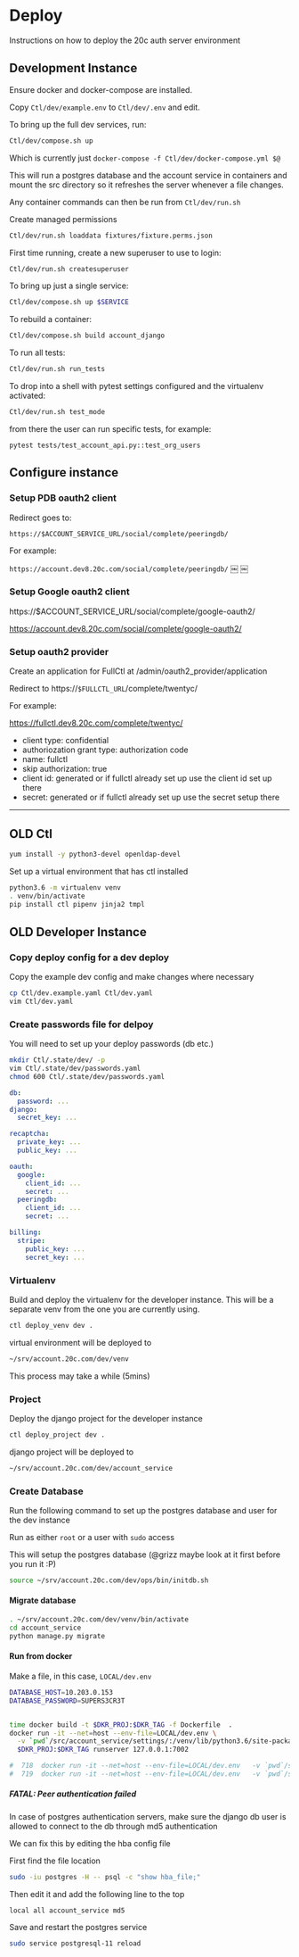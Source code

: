 # Deploy

Instructions on how to deploy the 20c auth server environment

## Development Instance

Ensure docker and docker-compose are installed.

Copy `Ctl/dev/example.env` to `Ctl/dev/.env` and edit.

To bring up the full dev services, run:

```sh
Ctl/dev/compose.sh up
```

Which is currently just `docker-compose -f Ctl/dev/docker-compose.yml $@`

This will run a postgres database and the account service in containers and mount the src directory so it refreshes the server whenever a file changes.

Any container commands can then be run from `Ctl/dev/run.sh`

Create managed  permissions
```sh
Ctl/dev/run.sh loaddata fixtures/fixture.perms.json
```

First time running, create a new superuser to use to login:
```sh
Ctl/dev/run.sh createsuperuser
```

To bring up just a single service:
```sh
Ctl/dev/compose.sh up $SERVICE
```

To rebuild a container:
```sh
Ctl/dev/compose.sh build account_django
```

To run all tests:
```sh
Ctl/dev/run.sh run_tests
```

To drop into a shell with pytest settings configured and the virtualenv activated:
```sh
Ctl/dev/run.sh test_mode
```
from there the user can run specific tests, for example:
```
pytest tests/test_account_api.py::test_org_users
```


## Configure instance

### Setup PDB oauth2 client

Redirect goes to:

`https://$ACCOUNT_SERVICE_URL/social/complete/peeringdb/`

For example:

`https://account.dev8.20c.com/social/complete/peeringdb/`
￼
￼
### Setup Google oauth2 client

https://$ACCOUNT_SERVICE_URL/social/complete/google-oauth2/

https://account.dev8.20c.com/social/complete/google-oauth2/

### Setup oauth2 provider

Create an application for FullCtl at /admin/oauth2_provider/application

Redirect to https://`$FULLCTL_URL`/complete/twentyc/

For example:

https://fullctl.dev8.20c.com/complete/twentyc/


* client type: confidential
* authoriozation grant type: authorization code
* name: fullctl
* skip authorization: true
* client id: generated or if fullctl already set up use the client id set up there
* secret: generated or if fullctl already set up use the secret setup there


-----


## **OLD** Ctl

```sh
yum install -y python3-devel openldap-devel
```

Set up a virtual environment that has ctl installed

```sh
python3.6 -m virtualenv venv
. venv/bin/activate
pip install ctl pipenv jinja2 tmpl
```

## **OLD** Developer Instance

### Copy deploy config for a dev deploy

Copy the example dev config and make changes where necessary

```sh
cp Ctl/dev.example.yaml Ctl/dev.yaml
vim Ctl/dev.yaml
```

### Create passwords file for delpoy

You will need to set up your deploy passwords (db etc.)

```sh
mkdir Ctl/.state/dev/ -p
vim Ctl/.state/dev/passwords.yaml
chmod 600 Ctl/.state/dev/passwords.yaml
```

```yaml
db:
  password: ...
django:
  secret_key: ...

recaptcha:
  private_key: ...
  public_key: ...

oauth:
  google:
    client_id: ...
    secret: ...
  peeringdb:
    client_id: ...
    secret: ...

billing:
  stripe:
    public_key: ...
    secret_key: ...
```

### Virtualenv

Build and deploy the virtualenv for the developer instance. This will
be a separate venv from the one you are currently using.

```sh
ctl deploy_venv dev .
```

virtual environment will be deployed to

```sh
~/srv/account.20c.com/dev/venv
```

This process may take a while (5mins)

### Project

Deploy the django project for the developer instance

```sh
ctl deploy_project dev .
```

django project will be deployed to

```sh
~/srv/account.20c.com/dev/account_service
```

### Create Database

Run the following command to set up the postgres database and user for the dev
instance

Run as either `root` or a user with `sudo` access

This will setup the postgres database (@grizz maybe look at it first before you run it :P)

```sh
source ~/srv/account.20c.com/dev/ops/bin/initdb.sh
```

#### Migrate database

```sh
. ~/srv/account.20c.com/dev/venv/bin/activate
cd account_service
python manage.py migrate
```

#### Run from docker

Make a file, in this case, `LOCAL/dev.env`

```sh
DATABASE_HOST=10.203.0.153
DATABASE_PASSWORD=SUPERS3CR3T
```

```sh

time docker build -t $DKR_PROJ:$DKR_TAG -f Dockerfile  .
docker run -it --net=host --env-file=LOCAL/dev.env \
  -v `pwd`/src/account_service/settings/:/venv/lib/python3.6/site-packages/account_service/settings/
  $DKR_PROJ:$DKR_TAG runserver 127.0.0.1:7002

#  718  docker run -it --net=host --env-file=LOCAL/dev.env   -v `pwd`/src/account_service/settings/:/venv/lib/python3.6/site-packages/account_service/settings/   $DKR_PROJ:$DKR_TAG
#  719  docker run -it --net=host --env-file=LOCAL/dev.env   -v `pwd`/src/account_service/settings/:/venv/lib/python3.6/site-packages/account_service/settings/   $DKR_PROJ:$DKR_TAG  runserver 127.0.0.1:7002


```

##### FATAL: Peer authentication failed

In case of postgres authentication servers, make sure the django db user
is allowed to connect to the db through md5 authentication

We can fix this by editing the hba config file

First find the file location

```sh
sudo -iu postgres -H -- psql -c "show hba_file;"
```

Then edit it and add the following line to the top

```
local all account_service md5
```

Save and restart the postgres service

```sh
sudo service postgresql-11 reload
```

